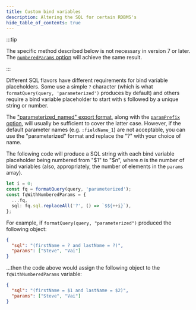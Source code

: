 ```yaml
---
title: Custom bind variables
description: Altering the SQL for certain RDBMS's
hide_table_of_contents: true
---
```


:::tip

The specific method described below is not necessary in version 7 or later. The [`numberedParams` option](../utils/export#numbered-parameters) will achieve the same result.

:::

Different SQL flavors have different requirements for bind variable placeholders. Some use a simple `?` character (which is what `formatQuery(query, 'parameterized')` produces by default) and others require a bind variable placeholder to start with `$` followed by a unique string or number.

The ["parameterized_named" export format](../utils/export#named-parameters), along with the [`paramPrefix` option](../utils/export#parameter-prefix), will usually be sufficient to cover the latter case. However, if the default parameter names (e.g. `:fieldName_1`) are not acceptable, you can use the "parameterized" format and replace the "?" with your choice of name.

The following code will produce a SQL string with each bind variable placeholder being numbered from "$1" to "$_n_", where _n_ is the number of bind variables (also, appropriately, the number of elements in the `params` array).

```ts
let i = 0;
const fq = formatQuery(query, 'parameterized');
const fqWithNumberedParams = {
  ...fq,
  sql: fq.sql.replaceAll('?', () => `$${++i}`),
};
```

For example, if `formatQuery(query, "parameterized")` produced the following object:

```json
{
  "sql": "(firstName = ? and lastName = ?)",
  "params": ["Steve", "Vai"]
}
```

...then the code above would assign the following object to the `fqWithNumberedParams` variable:

```json
{
  "sql": "(firstName = $1 and lastName = $2)",
  "params": ["Steve", "Vai"]
}
```
